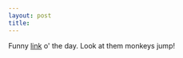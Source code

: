 ```yaml
---
layout: post
title: 
---
```


Funny <a href="http://www.geocities.com/Beckers411/">link</a> o' the day. Look at them monkeys jump!

